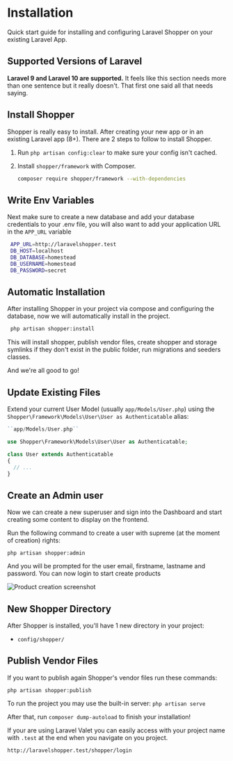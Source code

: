 # Installation

Quick start guide for installing and configuring Laravel Shopper on your existing Laravel App.

## Supported Versions of Laravel

**Laravel 9 and Laravel 10 are supported.** It feels like this section needs more than one sentence but it really doesn't. That first one said all that needs saying.

## Install Shopper

Shopper is really easy to install. After creating your new app or in an existing Laravel app \(8+\). There are 2 steps to follow to install Shopper.

1. Run `php artisan config:clear` to make sure your config isn't cached.

2. Install `shopper/framework` with Composer.

    ``` bash
    composer require shopper/framework --with-dependencies
    ```

## Write Env Variables

Next make sure to create a new database and add your database credentials to your .env file, you will also want to add your application URL in the `APP_URL` variable

   ```bash
    APP_URL=http://laravelshopper.test
    DB_HOST=localhost
    DB_DATABASE=homestead
    DB_USERNAME=homestead
    DB_PASSWORD=secret
  ```

## Automatic Installation

After installing Shopper in your project via compose and configuring the database, now we will automatically install in the project.

  ```bash
   php artisan shopper:install
  ```

This will install shopper, publish vendor files, create shopper and storage symlinks if they don't exist in the public folder, run migrations and seeders classes.

And we're all good to go!

## Update Existing Files

Extend your current User Model \(usually `app/Models/User.php`\) using the `Shopper\Framework\Models\User\User as Authenticatable` alias:

```php
``app/Models/User.php``

use Shopper\Framework\Models\User\User as Authenticatable; 

class User extends Authenticatable
{
  // ...
}
```

## Create an Admin user

Now we can create a new superuser and sign into the Dashboard and start creating some content to display on the frontend.

Run the following command to create a user with supreme \(at the moment of creation\) rights:

```shell
php artisan shopper:admin
```

And you will be prompted for the user email, firstname, lastname and password. You can now login to start create products

<div class="screenshot">
    <img src="/img/product-screenshot.png" alt="Product creation screenshot">
</div>

    
## New Shopper Directory

After Shopper is installed, you'll have 1 new directory in your project:
- `config/shopper/`

## Publish Vendor Files

If you want to publish again Shopper's vendor files run these commands:

```shell
php artisan shopper:publish
```

To run the project you may use the built-in server: `php artisan serve`

After that, run `composer dump-autoload` to finish your installation!

If your are using Laravel Valet you can easily access with your project name with `.test` at the end when you navigate on you project.

```shell
http://laravelshopper.test/shopper/login
```
